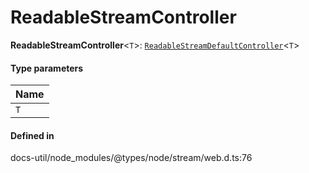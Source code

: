 # ReadableStreamController

 **ReadableStreamController**<`T`\>: [`ReadableStreamDefaultController`](../index.md#readablestreamdefaultcontroller)<`T`\>

#### Type parameters

| Name |
| :------ |
| `T` | `object` |

#### Defined in

docs-util/node_modules/@types/node/stream/web.d.ts:76
